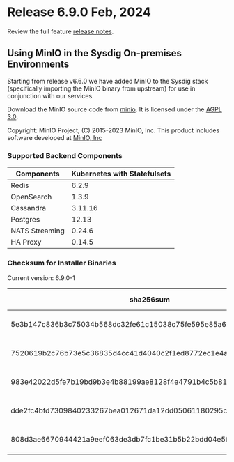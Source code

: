 Release 6.9.0 Feb, 2024
===

Review the full feature [release notes](https://docs.sysdig.com/en/sysdig-on-premises-release-notes.html).

## Using MinIO in the Sysdig On-premises Environments

Starting from release v6.6.0 we have added MinIO to the Sysdig stack (specifically importing the MinIO binary from upstream) for use in conjunction with our services.

Download the MinIO source code from [minio](https://github.com/minio/minio). It is licensed under the [AGPL 3.0](https://github.com/minio/minio/blob/master/LICENSE).

Copyright: MinIO Project, (C) 2015-2023 MinIO, Inc. This product includes software developed at [MinIO, Inc](https://min.io/)

### Supported Backend Components

| **Components** | **Kubernetes with Statefulsets** |
|---|---|
| Redis                      | 6.2.9 |
| OpenSearch                 | 1.3.9 |
| Cassandra                  | 3.11.16 |
| Postgres                   | 12.13 |
| NATS Streaming             | 0.24.6 |
| HA Proxy                   | 0.14.5 |


### Checksum for Installer Binaries

Current version: 6.9.0-1

| **sha256sum** | **Installer binary** |
|---|---|
| 5e3b147c836b3c75034b568dc32fe61c15038c75fe595e85a617faa7897cf17d | installer-darwin-amd64 |
| 7520619b2c76b73e5c36835d4cc41d4040c2f1ed8772ec1e4a7ea61466de31eb | installer-darwin-arm64 |
| 983e42022d5fe7b19bd9b3e4b88199ae8128f4e4791b4c5b81c4e25aaba08475 | installer-linux-amd64 |
| dde2fc4bfd7309840233267bea012671da12dd05061180295c2d0d1f8d328507 | installer-linux-arm |
| 808d3ae6670944421a9eef063de3db7fc1be31b5b22bdd04e5f449022a2ca45c | installer-linux-arm64 |